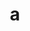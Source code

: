 ---
layout: cake
title:  a
type: cake
comic: cake_40.png
name: Cactus
hovertext: heh heh
next: 41
prev: 39
---